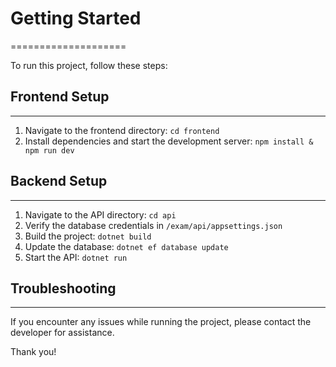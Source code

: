 # Getting Started
====================

To run this project, follow these steps:


## Frontend Setup
---------------

1. Navigate to the frontend directory: `cd frontend`
2. Install dependencies and start the development server: `npm install & npm run dev`


## Backend Setup
---------------

1. Navigate to the API directory: `cd api`
2. Verify the database credentials in `/exam/api/appsettings.json`
3. Build the project: `dotnet build`
4. Update the database: `dotnet ef database update`
5. Start the API: `dotnet run`


## Troubleshooting
---------------

If you encounter any issues while running the project, please contact the developer for assistance.


Thank you!